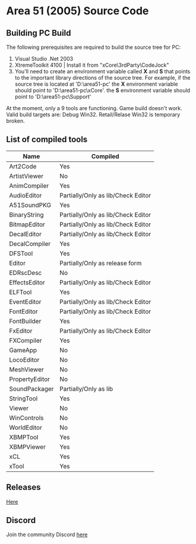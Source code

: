 # Area 51 (2005) Source Code

## Building PC Build

The following prerequisites are required to build the source tree for PC:

1. Visual Studio .Net 2003
2. XtremeToolkit 4100 | Install it from "xCore\3rdParty\CodeJock"
3. You'll need to create an environment variable called **X** and **S** that points to the important library directions of the source tree. For example, if the source tree is located at 'D:\area51-pc' the **X** environment variable should point to 'D:\area51-pc\xCore'. the **S** environment variable should point to 'D:\area51-pc\Support'

At the moment, only a 9 tools are functioning. Game build doesn't work. Valid build targets are: Debug Win32. Retail/Relase Win32 is temporary broken.

## List of compiled tools
Name           | Compiled
---------------| ----------------------
Art2Code       | Yes
ArtistViewer   | No
AnimCompiler   | Yes
AudioEditor    | Partially/Only as lib/Check Editor
A51SoundPKG    | Yes
BinaryString   | Partially/Only as lib/Check Editor
BitmapEditor   | Partially/Only as lib/Check Editor
DecalEditor    | Partially/Only as lib/Check Editor
DecalCompiler  | Yes
DFSTool        | Yes
Editor         | Partially/Only as release form
EDRscDesc      | No
EffectsEditor  | Partially/Only as lib/Check Editor
ELFTool        | Yes
EventEditor    | Partially/Only as lib/Check Editor
FontEditor     | Partially/Only as lib/Check Editor
FontBuilder    | Yes
FxEditor       | Partially/Only as lib/Check Editor
FXCompiler     | Yes
GameApp        | No
LocoEditor     | No
MeshViewer     | No
PropertyEditor | No
SoundPackager  | Partially/Only as lib
StringTool     | Yes
Viewer         | No
WinControls    | No
WorldEditor    | No
XBMPTool       | Yes
XBMPViewer     | Yes
xCL            | Yes
xTool          | Yes

## Releases

[Here](https://github.com/ProjectDreamland/area51/releases/)

## Discord

Join the community Discord [here](https://discord.gg/7gGhFSjxsq)

